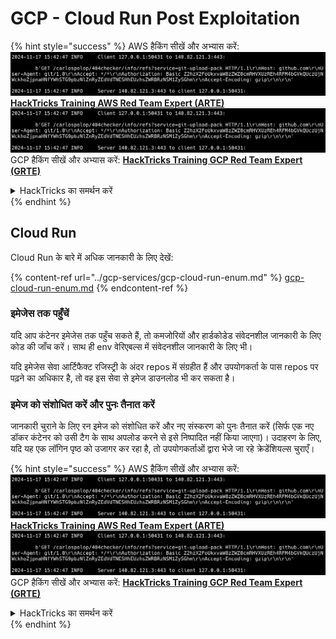 # GCP - Cloud Run Post Exploitation

{% hint style="success" %}
AWS हैकिंग सीखें और अभ्यास करें:<img src="../../../.gitbook/assets/image (1).png" alt="" data-size="line">[**HackTricks Training AWS Red Team Expert (ARTE)**](https://training.hacktricks.xyz/courses/arte)<img src="../../../.gitbook/assets/image (1).png" alt="" data-size="line">\
GCP हैकिंग सीखें और अभ्यास करें: <img src="../../../.gitbook/assets/image (2).png" alt="" data-size="line">[**HackTricks Training GCP Red Team Expert (GRTE)**<img src="../../../.gitbook/assets/image (2).png" alt="" data-size="line">](https://training.hacktricks.xyz/courses/grte)

<details>

<summary>HackTricks का समर्थन करें</summary>

* [**सदस्यता योजनाएँ**](https://github.com/sponsors/carlospolop) देखें!
* **💬 [**Discord समूह**](https://discord.gg/hRep4RUj7f) या [**telegram समूह**](https://t.me/peass) में शामिल हों या **Twitter** 🐦 पर हमें **फॉलो** करें [**@hacktricks\_live**](https://twitter.com/hacktricks\_live)**.**
* **हैकिंग ट्रिक्स साझा करें और** [**HackTricks**](https://github.com/carlospolop/hacktricks) और [**HackTricks Cloud**](https://github.com/carlospolop/hacktricks-cloud) github repos में PRs सबमिट करें।

</details>
{% endhint %}

## Cloud Run

Cloud Run के बारे में अधिक जानकारी के लिए देखें:

{% content-ref url="../gcp-services/gcp-cloud-run-enum.md" %}
[gcp-cloud-run-enum.md](../gcp-services/gcp-cloud-run-enum.md)
{% endcontent-ref %}

### इमेजेस तक पहुँचें

यदि आप कंटेनर इमेजेस तक पहुँच सकते हैं, तो कमजोरियों और हार्डकोडेड संवेदनशील जानकारी के लिए कोड की जाँच करें। साथ ही env वेरिएबल्स में संवेदनशील जानकारी के लिए भी।

यदि इमेजेस सेवा आर्टिफैक्ट रजिस्ट्री के अंदर repos में संग्रहीत हैं और उपयोगकर्ता के पास repos पर पढ़ने का अधिकार है, तो वह इस सेवा से इमेज डाउनलोड भी कर सकता है।

### इमेज को संशोधित करें और पुनः तैनात करें

जानकारी चुराने के लिए रन इमेज को संशोधित करें और नए संस्करण को पुनः तैनात करें (सिर्फ एक नए डॉकर कंटेनर को उसी टैग के साथ अपलोड करने से इसे निष्पादित नहीं किया जाएगा)। उदाहरण के लिए, यदि यह एक लॉगिन पृष्ठ को उजागर कर रहा है, तो उपयोगकर्ताओं द्वारा भेजे जा रहे क्रेडेंशियल्स चुराएँ।

{% hint style="success" %}
AWS हैकिंग सीखें और अभ्यास करें:<img src="../../../.gitbook/assets/image (1).png" alt="" data-size="line">[**HackTricks Training AWS Red Team Expert (ARTE)**](https://training.hacktricks.xyz/courses/arte)<img src="../../../.gitbook/assets/image (1).png" alt="" data-size="line">\
GCP हैकिंग सीखें और अभ्यास करें: <img src="../../../.gitbook/assets/image (2).png" alt="" data-size="line">[**HackTricks Training GCP Red Team Expert (GRTE)**<img src="../../../.gitbook/assets/image (2).png" alt="" data-size="line">](https://training.hacktricks.xyz/courses/grte)

<details>

<summary>HackTricks का समर्थन करें</summary>

* [**सदस्यता योजनाएँ**](https://github.com/sponsors/carlospolop) देखें!
* **💬 [**Discord समूह**](https://discord.gg/hRep4RUj7f) या [**telegram समूह**](https://t.me/peass) में शामिल हों या **Twitter** 🐦 पर हमें **फॉलो** करें [**@hacktricks\_live**](https://twitter.com/hacktricks\_live)**.**
* **हैकिंग ट्रिक्स साझा करें और** [**HackTricks**](https://github.com/carlospolop/hacktricks) और [**HackTricks Cloud**](https://github.com/carlospolop/hacktricks-cloud) github repos में PRs सबमिट करें।

</details>
{% endhint %}
